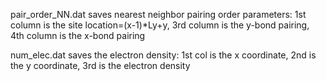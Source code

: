 pair_order_NN.dat saves nearest neighbor pairing order parameters: 1st column is the site location=(x-1)*Ly+y, 3rd column is the y-bond pairing, 4th column is the x-bond pairing

num_elec.dat saves the electron density: 1st col is the x coordinate, 2nd is the y coordinate, 3rd is the electron density



